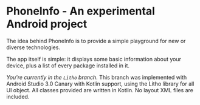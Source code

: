 # PhoneInfo - An experimental Android project

The idea behind PhoneInfo is to provide a simple playground for new or diverse technologies.

The app itself is simple: it displays some basic information about your device, plus a list of every package installed in it.

*You're currently in the `Litho` branch.* This branch was implemented with Android Studio 3.0 Canary with Kotlin support, using the Litho library for all UI object. All classes provided are written in Kotlin. No layout XML files are included.